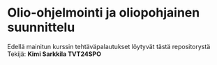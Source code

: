 # Olio-ohjelmointi ja oliopohjainen suunnittelu
Edellä mainitun kurssin tehtäväpalautukset löytyvät tästä repositorystä<br>
Tekijä: <b>Kimi Sarkkila TVT24SPO</b>